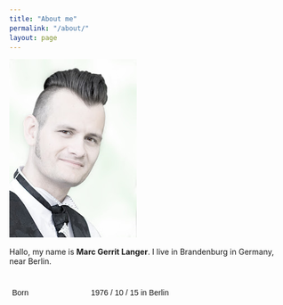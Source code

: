 ```yaml
---
title: "About me"
permalink: "/about/"
layout: page
---
```

![Marc Langer](resources/me-High-Key.jpg)

Hallo, my name is __Marc Gerrit Langer__. I live in Brandenburg in Germany, near Berlin.

<style type="text/css">
.tg  {
	border-collapse:collapse;
	border-spacing:0;
	box-shadow:none;
	width:90%;
	overflow-y:none;
	display:table;
}
.tg td:first-child{
	width:30%;
}
.tg td{
	width:70%;
	border-color:transparent;
	border-width:1rem;
	border-style:solid;
	font-family:Arial, sans-serif;
	font-size:14px;
	overflow:hidden;
	padding:10px 5px;
	word-break:normal;
	border-left-width:0;
}
</style>

<table class="tg">
	<tr>
		<td>Born</td><td>1976 / 10 / 15 in Berlin</td>
	</tr>
</table>

